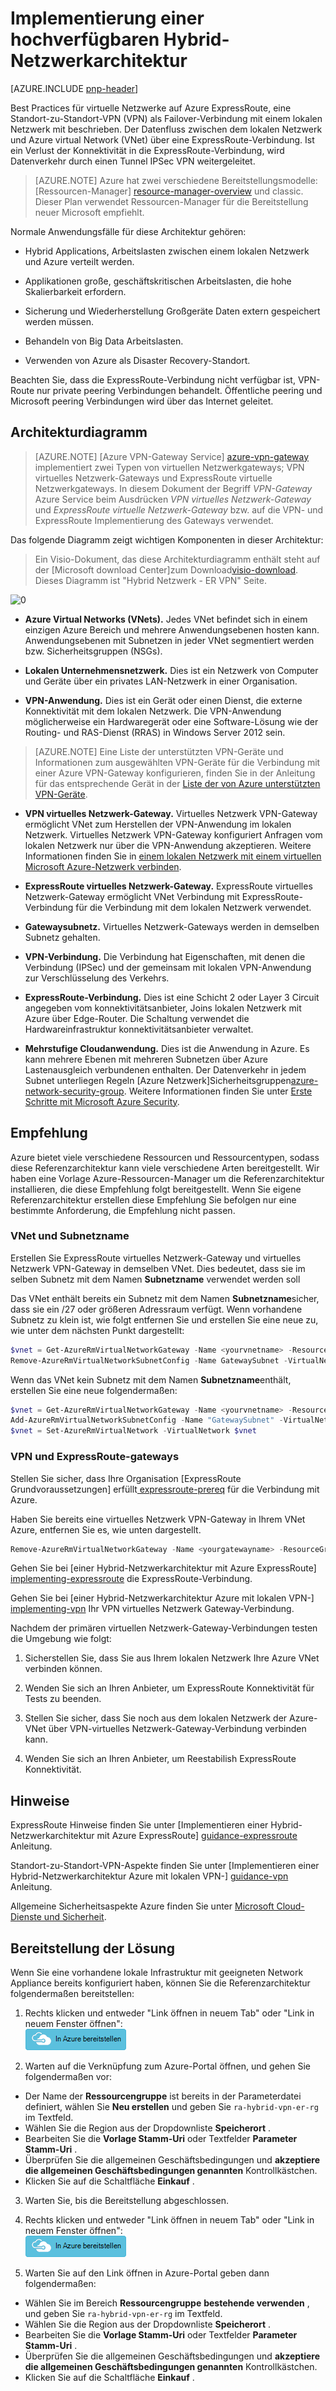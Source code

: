 <properties
   pageTitle="Implementierung einer hochverfügbaren Hybrid-Netzwerkarchitektur | Microsoft Azure"
   description="Wie implementieren eine sicheren Netzwerkarchitektur von Standort zu Standort umfasst ein Azure virtuelles Netzwerk und einem lokalen Netzwerk verbunden mit ExpressRoute VPN-Gateway Failover."
   services="guidance,virtual-network,vpn-gateway,expressroute"
   documentationCenter="na"
   authors="telmosampaio"
   manager="christb"
   editor=""
   tags="azure-resource-manager"/>

<tags
   ms.service="guidance"
   ms.devlang="na"
   ms.topic="article"
   ms.tgt_pltfrm="na"
   ms.workload="na"
   ms.date="10/24/2016"
   ms.author="telmos"/>

# <a name="implementing-a-highly-available-hybrid-network-architecture"></a>Implementierung einer hochverfügbaren Hybrid-Netzwerkarchitektur

[AZURE.INCLUDE [pnp-header](../../includes/guidance-pnp-header-include.md)]

Best Practices für virtuelle Netzwerke auf Azure ExpressRoute, eine Standort-zu-Standort-VPN (VPN) als Failover-Verbindung mit einem lokalen Netzwerk mit beschrieben. Der Datenfluss zwischen dem lokalen Netzwerk und Azure virtual Network (VNet) über eine ExpressRoute-Verbindung.  Ist ein Verlust der Konnektivität in die ExpressRoute-Verbindung, wird Datenverkehr durch einen Tunnel IPSec VPN weitergeleitet.

> [AZURE.NOTE] Azure hat zwei verschiedene Bereitstellungsmodelle: [Ressourcen-Manager] [ resource-manager-overview] und classic. Dieser Plan verwendet Ressourcen-Manager für die Bereitstellung neuer Microsoft empfiehlt.

Normale Anwendungsfälle für diese Architektur gehören:

- Hybrid Applications, Arbeitslasten zwischen einem lokalen Netzwerk und Azure verteilt werden.

- Applikationen große, geschäftskritischen Arbeitslasten, die hohe Skalierbarkeit erfordern.

- Sicherung und Wiederherstellung Großgeräte Daten extern gespeichert werden müssen.

- Behandeln von Big Data Arbeitslasten.

- Verwenden von Azure als Disaster Recovery-Standort.

Beachten Sie, dass die ExpressRoute-Verbindung nicht verfügbar ist, VPN-Route nur private peering Verbindungen behandelt. Öffentliche peering und Microsoft peering Verbindungen wird über das Internet geleitet.

## <a name="architecture-diagram"></a>Architekturdiagramm

>[AZURE.NOTE] [Azure VPN-Gateway Service] [ azure-vpn-gateway] implementiert zwei Typen von virtuellen Netzwerkgateways; VPN virtuelles Netzwerk-Gateways und ExpressRoute virtuelle Netzwerkgateways. In diesem Dokument der Begriff *VPN-Gateway* Azure Service beim Ausdrücken *VPN virtuelles Netzwerk-Gateway* und *ExpressRoute virtuelle Netzwerk-Gateway* bzw. auf die VPN- und ExpressRoute Implementierung des Gateways verwendet.

Das folgende Diagramm zeigt wichtigen Komponenten in dieser Architektur:

> Ein Visio-Dokument, das diese Architekturdiagramm enthält steht auf der [Microsoft download Center]zum Download[visio-download]. Dieses Diagramm ist "Hybrid Netzwerk - ER VPN" Seite.

![[0]][0]

- **Azure Virtual Networks (VNets).** Jedes VNet befindet sich in einem einzigen Azure Bereich und mehrere Anwendungsebenen hosten kann. Anwendungsebenen mit Subnetzen in jeder VNet segmentiert werden bzw. Sicherheitsgruppen (NSGs).

- **Lokalen Unternehmensnetzwerk.** Dies ist ein Netzwerk von Computer und Geräte über ein privates LAN-Netzwerk in einer Organisation.

- **VPN-Anwendung.** Dies ist ein Gerät oder einen Dienst, die externe Konnektivität mit dem lokalen Netzwerk. Die VPN-Anwendung möglicherweise ein Hardwaregerät oder eine Software-Lösung wie der Routing- und RAS-Dienst (RRAS) in Windows Server 2012 sein.

> [AZURE.NOTE] Eine Liste der unterstützten VPN-Geräte und Informationen zum ausgewählten VPN-Geräte für die Verbindung mit einer Azure VPN-Gateway konfigurieren, finden Sie in der Anleitung für das entsprechende Gerät in der [Liste der von Azure unterstützten VPN-Geräte][vpn-appliance].

- **VPN virtuelles Netzwerk-Gateway.** Virtuelles Netzwerk VPN-Gateway ermöglicht VNet zum Herstellen der VPN-Anwendung im lokalen Netzwerk. Virtuelles Netzwerk VPN-Gateway konfiguriert Anfragen vom lokalen Netzwerk nur über die VPN-Anwendung akzeptieren. Weitere Informationen finden Sie in [einem lokalen Netzwerk mit einem virtuellen Microsoft Azure-Netzwerk verbinden][connect-to-an-Azure-vnet].

- **ExpressRoute virtuelles Netzwerk-Gateway.** ExpressRoute virtuelles Netzwerk-Gateway ermöglicht VNet Verbindung mit ExpressRoute-Verbindung für die Verbindung mit dem lokalen Netzwerk verwendet.

- **Gatewaysubnetz.** Virtuelles Netzwerk-Gateways werden in demselben Subnetz gehalten.

- **VPN-Verbindung.** Die Verbindung hat Eigenschaften, mit denen die Verbindung (IPSec) und der gemeinsam mit lokalen VPN-Anwendung zur Verschlüsselung des Verkehrs.

- **ExpressRoute-Verbindung.** Dies ist eine Schicht 2 oder Layer 3 Circuit angegeben vom konnektivitätsanbieter, Joins lokalen Netzwerk mit Azure über Edge-Router. Die Schaltung verwendet die Hardwareinfrastruktur konnektivitätsanbieter verwaltet.

- **Mehrstufige Cloudanwendung.** Dies ist die Anwendung in Azure. Es kann mehrere Ebenen mit mehreren Subnetzen über Azure Lastenausgleich verbundenen enthalten. Der Datenverkehr in jedem Subnet unterliegen Regeln [Azure Netzwerk]Sicherheitsgruppen[azure-network-security-group](NSGs). Weitere Informationen finden Sie unter [Erste Schritte mit Microsoft Azure Security][getting-started-with-azure-security].

## <a name="recommendations"></a>Empfehlung

Azure bietet viele verschiedene Ressourcen und Ressourcentypen, sodass diese Referenzarchitektur kann viele verschiedene Arten bereitgestellt. Wir haben eine Vorlage Azure-Ressourcen-Manager um die Referenzarchitektur installieren, die diese Empfehlung folgt bereitgestellt. Wenn Sie eigene Referenzarchitektur erstellen diese Empfehlung Sie befolgen nur eine bestimmte Anforderung, die Empfehlung nicht passen.

### <a name="vnet-and-gatewaysubnet"></a>VNet und Subnetzname

Erstellen Sie ExpressRoute virtuelles Netzwerk-Gateway und virtuelles Netzwerk VPN-Gateway in demselben VNet. Dies bedeutet, dass sie im selben Subnetz mit dem Namen **Subnetzname** verwendet werden soll

Das VNet enthält bereits ein Subnetz mit dem Namen **Subnetzname**sicher, dass sie ein /27 oder größeren Adressraum verfügt. Wenn vorhandene Subnetz zu klein ist, wie folgt entfernen Sie und erstellen Sie eine neue zu, wie unter dem nächsten Punkt dargestellt:

```powershell
$vnet = Get-AzureRmVirtualNetworkGateway -Name <yourvnetname> -ResourceGroupName <yourresourcegroup>
Remove-AzureRmVirtualNetworkSubnetConfig -Name GatewaySubnet -VirtualNetwork $vnet
```

Wenn das VNet kein Subnetz mit dem Namen **Subnetzname**enthält, erstellen Sie eine neue folgendermaßen:

```powershell
$vnet = Get-AzureRmVirtualNetworkGateway -Name <yourvnetname> -ResourceGroupName <yourresourcegroup>
Add-AzureRmVirtualNetworkSubnetConfig -Name "GatewaySubnet" -VirtualNetwork $vnet -AddressPrefix "10.200.255.224/27"
$vnet = Set-AzureRmVirtualNetwork -VirtualNetwork $vnet
```

### <a name="vpn-and-expressroute-gateways"></a>VPN und ExpressRoute-gateways

Stellen Sie sicher, dass Ihre Organisation [ExpressRoute Grundvoraussetzungen] erfüllt[ expressroute-prereq] für die Verbindung mit Azure.

Haben Sie bereits eine virtuelles Netzwerk VPN-Gateway in Ihrem VNet Azure, entfernen Sie es, wie unten dargestellt.

```powershell
Remove-AzureRmVirtualNetworkGateway -Name <yourgatewayname> -ResourceGroupName <yourresourcegroup>
```

Gehen Sie bei [einer Hybrid-Netzwerkarchitektur mit Azure ExpressRoute] [ implementing-expressroute] die ExpressRoute-Verbindung.

Gehen Sie bei [einer Hybrid-Netzwerkarchitektur Azure mit lokalen VPN-] [ implementing-vpn] Ihr VPN virtuelles Netzwerk Gateway-Verbindung.

Nachdem der primären virtuellen Netzwerk-Gateway-Verbindungen testen die Umgebung wie folgt:

1. Sicherstellen Sie, dass Sie aus Ihrem lokalen Netzwerk Ihre Azure VNet verbinden können.

2. Wenden Sie sich an Ihren Anbieter, um ExpressRoute Konnektivität für Tests zu beenden.

3. Stellen Sie sicher, dass Sie noch aus dem lokalen Netzwerk der Azure-VNet über VPN-virtuelles Netzwerk-Gateway-Verbindung verbinden kann.

4. Wenden Sie sich an Ihren Anbieter, um Reestabilish ExpressRoute Konnektivität.

## <a name="considerations"></a>Hinweise

ExpressRoute Hinweise finden Sie unter [Implementieren einer Hybrid-Netzwerkarchitektur mit Azure ExpressRoute] [ guidance-expressroute] Anleitung.

Standort-zu-Standort-VPN-Aspekte finden Sie unter [Implementieren einer Hybrid-Netzwerkarchitektur Azure mit lokalen VPN-] [ guidance-vpn] Anleitung.

Allgemeine Sicherheitsaspekte Azure finden Sie unter [Microsoft Cloud-Dienste und Sicherheit][best-practices-security].

## <a name="solution-deployment"></a>Bereitstellung der Lösung

Wenn Sie eine vorhandene lokale Infrastruktur mit geeigneten Network Appliance bereits konfiguriert haben, können Sie die Referenzarchitektur folgendermaßen bereitstellen:

1. Rechts klicken und entweder "Link öffnen in neuem Tab" oder "Link in neuem Fenster öffnen":  
[![In Azure bereitstellen](./media/blueprints/deploybutton.png)](https://portal.azure.com/#create/Microsoft.Template/uri/https%3A%2F%2Fraw.githubusercontent.com%2Fmspnp%2Freference-architectures%2Fmaster%2Fguidance-hybrid-network-vpn-er%2Fazuredeploy.json)

2. Warten auf die Verknüpfung zum Azure-Portal öffnen, und gehen Sie folgendermaßen vor: 
  - Der Name der **Ressourcengruppe** ist bereits in der Parameterdatei definiert, wählen Sie **Neu erstellen** und geben Sie `ra-hybrid-vpn-er-rg` im Textfeld.
  - Wählen Sie die Region aus der Dropdownliste **Speicherort** .
  - Bearbeiten Sie die **Vorlage Stamm-Uri** oder Textfelder **Parameter Stamm-Uri** .
  - Überprüfen Sie die allgemeinen Geschäftsbedingungen und **akzeptiere die allgemeinen Geschäftsbedingungen genannten** Kontrollkästchen.
  - Klicken Sie auf die Schaltfläche **Einkauf** .

3. Warten Sie, bis die Bereitstellung abgeschlossen.

4. Rechts klicken und entweder "Link öffnen in neuem Tab" oder "Link in neuem Fenster öffnen":  
[![In Azure bereitstellen](./media/blueprints/deploybutton.png)](https://portal.azure.com/#create/Microsoft.Template/uri/https%3A%2F%2Fraw.githubusercontent.com%2Fmspnp%2Freference-architectures%2Fmaster%2Fguidance-hybrid-network-vpn-er%2Fazuredeploy-expressRouteCircuit.json)

5. Warten Sie auf den Link öffnen in Azure-Portal geben dann folgendermaßen: 
  - Wählen Sie im Bereich **Ressourcengruppe** **bestehende verwenden** , und geben Sie `ra-hybrid-vpn-er-rg` im Textfeld.
  - Wählen Sie die Region aus der Dropdownliste **Speicherort** .
  - Bearbeiten Sie die **Vorlage Stamm-Uri** oder Textfelder **Parameter Stamm-Uri** .
  - Überprüfen Sie die allgemeinen Geschäftsbedingungen und **akzeptiere die allgemeinen Geschäftsbedingungen genannten** Kontrollkästchen.
  - Klicken Sie auf die Schaltfläche **Einkauf** .

<!-- links -->

[resource-manager-overview]: ../azure-resource-manager/resource-group-overview.md
[vpn-appliance]: ../vpn-gateway/vpn-gateway-about-vpn-devices.md
[azure-vpn-gateway]: ../vpn-gateway/vpn-gateway-about-vpngateways.md
[connect-to-an-Azure-vnet]: https://technet.microsoft.com/library/dn786406.aspx
[azure-network-security-group]: ../virtual-network/virtual-networks-nsg.md
[getting-started-with-azure-security]: ./../security/azure-security-getting-started.md
[expressroute-prereq]: ../expressroute/expressroute-prerequisites.md
[implementing-expressroute]: ./guidance-hybrid-network-expressroute.md#implementing-this-architecture
[implementing-vpn]: ./guidance-hybrid-network-vpn.md#implementing-this-architecture
[guidance-expressroute]: ./guidance-hybrid-network-expressroute.md
[guidance-vpn]: ./guidance-hybrid-network-vpn.md
[best-practices-security]: ../best-practices-network-security.md
[solution-script]: https://github.com/mspnp/reference-architectures/tree/master/guidance-hybrid-network-vpn-er/Deploy-ReferenceArchitecture.ps1
[solution-script-bash]: https://github.com/mspnp/reference-architectures/tree/master/guidance-hybrid-network-vpn-er/deploy-reference-architecture.sh
[vnet-parameters]: https://github.com/mspnp/reference-architectures/tree/master/guidance-hybrid-network-vpn-er/parameters/virtualNetwork.parameters.json
[virtualnetworkgateway-vpn-parameters]: https://github.com/mspnp/reference-architectures/tree/master/guidance-hybrid-network-vpn-er/parameters/virtualNetworkGateway-vpn.parameters.json
[virtualnetworkgateway-expressroute-parameters]: https://github.com/mspnp/reference-architectures/tree/master/guidance-hybrid-network-vpn-er/parameters/virtualNetworkGateway-expressRoute.parameters.json
[er-circuit-parameters]: https://github.com/mspnp/reference-architectures/tree/master/guidance-hybrid-network-vpn-er/parameters/expressRouteCircuit.parameters.json
[azure-powershell-download]: https://azure.microsoft.com/documentation/articles/powershell-install-configure/
[naming conventions]: ./guidance-naming-conventions.md
[azure-cli]: https://azure.microsoft.com/documentation/articles/xplat-cli-install/
[visio-download]: http://download.microsoft.com/download/1/5/6/1569703C-0A82-4A9C-8334-F13D0DF2F472/RAs.vsdx
[0]: ./media/blueprints/hybrid-network-expressroute-vpn-failover.png "Architektur einer hochverfügbaren Hybrid-Netzwerkarchitektur mit ExpressRoute und VPN-gateway"
[ARM-Templates]: https://azure.microsoft.com/documentation/articles/resource-group-authoring-templates/
